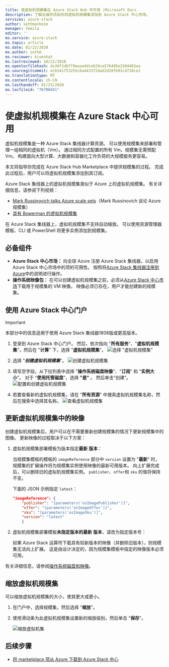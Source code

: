 ```yaml
---
title: 使虚拟机规模集在 Azure Stack Hub 中可用 |Microsoft Docs
description: 了解云操作员如何将虚拟机规模集添加到 Azure Stack 中心市场。
services: azure-stack
author: sethmanheim
manager: femila
editor: ''
ms.service: azure-stack
ms.topic: article
ms.date: 01/22/2020
ms.author: sethm
ms.reviewer: kivenkat
ms.lastreviewed: 10/22/2018
ms.openlocfilehash: dcd4f1d6ff9eaae4dce629ce576495e3304403aa
ms.sourcegitcommit: ecb541f53255c6a4433724ad2d20fb93c4720ce1
ms.translationtype: MT
ms.contentlocale: zh-CN
ms.lasthandoff: 01/23/2020
ms.locfileid: "76706841"
---
```

# <a name="make-virtual-machine-scale-sets-available-in-azure-stack-hub"></a>使虚拟机规模集在 Azure Stack 中心可用

虚拟机规模集是一种 Azure Stack 集线器计算资源。 可以使用规模集来部署和管理一组相同的虚拟机（Vm）。 通过相同方式配置的所有 Vm，规模集无需预配 Vm。 构建面向大型计算、大数据和容器化工作负荷的大规模服务更容易。

本文将指导你完成在 Azure Stack Hub Marketplace 中提供规模集的过程。 完成此过程后，用户可以将虚拟机规模集添加到其订阅。

Azure Stack 集线器上的虚拟机规模集类似于 Azure 上的虚拟机规模集。 有关详细信息，请参阅下列视频：

* [Mark Russinovich talks Azure scale sets](https://channel9.msdn.com/Blogs/Regular-IT-Guy/Mark-Russinovich-Talks-Azure-Scale-Sets/)（Mark Russinovich 谈论 Azure 规模集）
* [具有 Bowerman 的虚拟机规模集](https://channel9.msdn.com/Shows/Cloud+Cover/Episode-191-Virtual-Machine-Scale-Sets-with-Guy-Bowerman)

在 Azure Stack 集线器上，虚拟机规模集不支持自动缩放。 可以使用资源管理器模板、CLI 或 PowerShell 将更多实例添加到规模集。

## <a name="prerequisites"></a>必备组件

* **Azure Stack 中心市场：** 向全球 Azure 注册 Azure Stack 集线器，以启用 Azure Stack 中心市场中的项的可用性。 按照将[Azure Stack 集线器注册到 Azure](azure-stack-registration.md)中的说明进行操作。
* **操作系统映像包：** 在可以创建虚拟机规模集之前，必须从[Azure Stack 中心市场](azure-stack-download-azure-marketplace-item.md)下载用于规模集的 VM 映像。 映像必须已存在，用户才能创建新的规模集。

## <a name="use-the-azure-stack-hub-portal"></a>使用 Azure Stack 中心门户

>[!IMPORTANT]  
> 本部分中的信息适用于使用 Azure Stack 集线器1808版或更高版本。

1. 登录到 Azure Stack 中心门户。 然后，依次指向 "**所有服务**"、"**虚拟机规模集**"，然后在 "**计算**" 下，选择 "**虚拟机规模集**"。
   ![选择 "虚拟机规模集"](media/azure-stack-compute-add-scalesets/all-services.png)

2. 选择 "***创建虚拟机规模集***"。
   ![创建虚拟机规模集](media/azure-stack-compute-add-scalesets/create-scale-set.png)

3. 填写空字段，从下拉列表中选择 "**操作系统磁盘映像**"、"**订阅**" 和 "**实例大小**"。 对于 "**使用托管磁盘**"，选择 **"是"** 。 然后单击“创建”。
    ![配置和创建虚拟机规模集](media/azure-stack-compute-add-scalesets/create.png)

4. 若要查看新的虚拟机规模集，请在 "**所有资源**" 中搜索虚拟机规模集名称，然后在搜索中选择其名称。
   ![查看虚拟机规模集](media/azure-stack-compute-add-scalesets/search.png)

## <a name="update-images-in-a-virtual-machine-scale-set"></a>更新虚拟机规模集中的映像

创建虚拟机规模集后，用户可以在不需要重新创建规模集的情况下更新规模集中的图像。 更新映像的过程取决于以下方案：

1. 虚拟机规模集部署模板为版本指定**最新** **版本**：  

   当规模集模板的模板的 `imageReference` 部分中 `version` 设置为 "**最新**" 时，规模集的扩展操作将为规模集实例使用映像的最新可用版本。 向上扩展完成后，可以删除旧的虚拟机规模集实例。 `publisher`、`offer`和 `sku` 的值将保持不变。

   下面的 JSON 示例指定 `latest`：  

    ```json  
    "imageReference": {
        "publisher": "[parameters('osImagePublisher')]",
        "offer": "[parameters('osImageOffer')]",
        "sku": "[parameters('osImageSku')]",
        "version": "latest"
        }
    ```

2. 虚拟机规模集部署模板**未指定版本的最新** **版本**，请改为指定版本号：  

    如果 Azure Stack 运算符下载具有较新版本的映像（并删除旧版本），则规模集无法向上扩展。 这是由设计决定的，因为规模集模板中指定的映像版本必须可用。  

有关详细信息，请参阅[操作系统磁盘和映像](../user/azure-stack-compute-overview.md#operating-system-disks-and-images)。  

## <a name="scale-a-virtual-machine-scale-set"></a>缩放虚拟机规模集

可以缩放虚拟机规模集的大小，使其更大或更小。

1. 在门户中，选择规模集，然后选择 "**缩放**"。

2. 使用滑动条为此虚拟机规模集设置新的缩放级别，然后单击 "**保存**"。

     ![缩放虚拟机集](media/azure-stack-compute-add-scalesets/scale.png)

## <a name="next-steps"></a>后续步骤

* [将 marketplace 项从 Azure 下载到 Azure Stack 中心](azure-stack-download-azure-marketplace-item.md)

